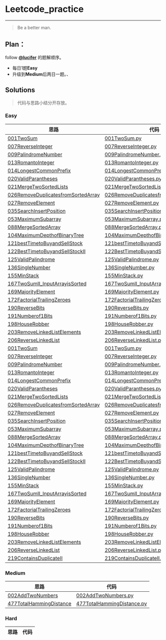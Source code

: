 # Leetcode_practice

---
> Be a better man.

## Plan：  
follow [**@lucifer**](https://github.com/azl397985856) 的题解顺序。
- 每日1题**Easy**
- 升级到**Medium**后两日一题。、

## Solutions
> 代码与思路小结分开存放。
### Easy
思路 | 代码
--- | ---
[001TwoSum](./easy/001TwoSum.md)|[001TwoSum.py](./easy/001TwoSum.py)
[007ReverseInteger](./easy/007ReverseInteger.md)|[007ReverseInteger.py](./easy/007ReverseInteger.py)
[009PalindromeNumber](./easy/009PalindromeNumber.md)|[009PalindromeNumber.py](./easy/009PalindromeNumber.py)
[013RomantoInteger](./easy/013RomantoInteger.md)|[013RomantoInteger.py](./easy/013RomantoInteger.py)
[014LongestCommonPrefix](./easy/014LongestCommonPrefix.md)|[014LongestCommonPrefix.py](./easy/014LongestCommonPrefix.py)
[020ValidParantheses](./easy/020ValidParantheses.md)|[020ValidParantheses.py](./easy/020ValidParantheses.py)
[021MergeTwoSortedLists](./easy/021MergeTwoSortedLists.md)|[021MergeTwoSortedLists.py](./easy/021MergeTwoSortedLists.py)
[026RemoveDuplicatesfromSortedArray](./easy/026RemoveDuplicatesfromSortedArray.md)|[026RemoveDuplicatesfromSortedArray.py](./easy/026RemoveDuplicatesfromSortedArray.py)
[027RemoveElement](./easy/027RemoveElement.md)|[027RemoveElement.py](./easy/027RemoveElement.py)
[035SearchInsertPosition](./easy/035SearchInsertPosition.md)|[035SearchInsertPosition.py](./easy/035SearchInsertPosition.py)
[053MaximumSubarray](./easy/053MaximumSubarray.md)|[053MaximumSubarray.py](./easy/053MaximumSubarray.py)
[088MergeSortedArray](./easy/088MergeSortedArray.md)|[088MergeSortedArray.py](./easy/088MergeSortedArray.py)
[104MaximumDepthofBinaryTree](./easy/104MaximumDepthofBinaryTree.md)|[104MaximumDepthofBinaryTree.py](./easy/104MaximumDepthofBinaryTree.py)
[121bestTimetoBuyandSellStock](./easy/121bestTimetoBuyandSellStock.md)|[121bestTimetoBuyandSellStock.py](./easy/121bestTimetoBuyandSellStock.py)
[122BestTimetoBuyandSellStockII](./easy/122BestTimetoBuyandSellStockII.md)|[122BestTimetoBuyandSellStockII.py](./easy/122BestTimetoBuyandSellStockII.py)
[125ValidPalindrome](./easy/125ValidPalindrome.md)|[125ValidPalindrome.py](./easy/125ValidPalindrome.py)
[136SingleNumber](./easy/136SingleNumber.md)|[136SingleNumber.py](./easy/136SingleNumber.py)
[155MinStack](./easy/155MinStack.md)|[155MinStack.py](./easy/155MinStack.py)
[167TwoSumII_InputArrayisSorted](./easy/167TwoSumII_InputArrayisSorted.md)|[167TwoSumII_InputArrayisSorted.py](./easy/167TwoSumII_InputArrayisSorted.py)
[169MajorityElement](./easy/169MajorityElement.md)|[169MajorityElement.py](./easy/169MajorityElement.py)
[172FactorialTrailingZeroes](./easy/172FactorialTrailingZeroes.md)|[172FactorialTrailingZeroes.py](./easy/172FactorialTrailingZeroes.py)
[190ReverseBits](./easy/190ReverseBits.md)|[190ReverseBits.py](./easy/190ReverseBits.py)
[191Numberof1Bits](./easy/191Numberof1Bits.md)|[191Numberof1Bits.py](./easy/191Numberof1Bits.py)
[198HouseRobber](./easy/198HouseRobber.md)|[198HouseRobber.py](./easy/198HouseRobber.py)
[203RemoveLinkedListElements](./easy/203RemoveLinkedListElements.md)|[203RemoveLinkedListElements.py](./easy/203RemoveLinkedListElements.py)
[206ReverseLinkedList](./easy/206ReverseLinkedList.md)|[206ReverseLinkedList.py](./easy/206ReverseLinkedList.py)
[001TwoSum](./easy/001TwoSum.md)|[001TwoSum.py](./easy/001TwoSum.py)
[007ReverseInteger](./easy/007ReverseInteger.md)|[007ReverseInteger.py](./easy/007ReverseInteger.py)
[009PalindromeNumber](./easy/009PalindromeNumber.md)|[009PalindromeNumber.py](./easy/009PalindromeNumber.py)
[013RomantoInteger](./easy/013RomantoInteger.md)|[013RomantoInteger.py](./easy/013RomantoInteger.py)
[014LongestCommonPrefix](./easy/014LongestCommonPrefix.md)|[014LongestCommonPrefix.py](./easy/014LongestCommonPrefix.py)
[020ValidParantheses](./easy/020ValidParantheses.md)|[020ValidParantheses.py](./easy/020ValidParantheses.py)
[021MergeTwoSortedLists](./easy/021MergeTwoSortedLists.md)|[021MergeTwoSortedLists.py](./easy/021MergeTwoSortedLists.py)
[026RemoveDuplicatesfromSortedArray](./easy/026RemoveDuplicatesfromSortedArray.md)|[026RemoveDuplicatesfromSortedArray.py](./easy/026RemoveDuplicatesfromSortedArray.py)
[027RemoveElement](./easy/027RemoveElement.md)|[027RemoveElement.py](./easy/027RemoveElement.py)
[035SearchInsertPosition](./easy/035SearchInsertPosition.md)|[035SearchInsertPosition.py](./easy/035SearchInsertPosition.py)
[053MaximumSubarray](./easy/053MaximumSubarray.md)|[053MaximumSubarray.py](./easy/053MaximumSubarray.py)
[088MergeSortedArray](./easy/088MergeSortedArray.md)|[088MergeSortedArray.py](./easy/088MergeSortedArray.py)
[104MaximumDepthofBinaryTree](./easy/104MaximumDepthofBinaryTree.md)|[104MaximumDepthofBinaryTree.py](./easy/104MaximumDepthofBinaryTree.py)
[121bestTimetoBuyandSellStock](./easy/121bestTimetoBuyandSellStock.md)|[121bestTimetoBuyandSellStock.py](./easy/121bestTimetoBuyandSellStock.py)
[122BestTimetoBuyandSellStockII](./easy/122BestTimetoBuyandSellStockII.md)|[122BestTimetoBuyandSellStockII.py](./easy/122BestTimetoBuyandSellStockII.py)
[125ValidPalindrome](./easy/125ValidPalindrome.md)|[125ValidPalindrome.py](./easy/125ValidPalindrome.py)
[136SingleNumber](./easy/136SingleNumber.md)|[136SingleNumber.py](./easy/136SingleNumber.py)
[155MinStack](./easy/155MinStack.md)|[155MinStack.py](./easy/155MinStack.py)
[167TwoSumII_InputArrayisSorted](./easy/167TwoSumII_InputArrayisSorted.md)|[167TwoSumII_InputArrayisSorted.py](./easy/167TwoSumII_InputArrayisSorted.py)
[169MajorityElement](./easy/169MajorityElement.md)|[169MajorityElement.py](./easy/169MajorityElement.py)
[172FactorialTrailingZeroes](./easy/172FactorialTrailingZeroes.md)|[172FactorialTrailingZeroes.py](./easy/172FactorialTrailingZeroes.py)
[190ReverseBits](./easy/190ReverseBits.md)|[190ReverseBits.py](./easy/190ReverseBits.py)
[191Numberof1Bits](./easy/191Numberof1Bits.md)|[191Numberof1Bits.py](./easy/191Numberof1Bits.py)
[198HouseRobber](./easy/198HouseRobber.md)|[198HouseRobber.py](./easy/198HouseRobber.py)
[203RemoveLinkedListElements](./easy/203RemoveLinkedListElements.md)|[203RemoveLinkedListElements.py](./easy/203RemoveLinkedListElements.py)
[206ReverseLinkedList](./easy/206ReverseLinkedList.md)|[206ReverseLinkedList.py](./easy/206ReverseLinkedList.py)
[219ContainsDuplicateII](./easy/219ContainsDuplicateII.md)|[219ContainsDuplicateII.py](./easy/219ContainsDuplicateII.py)



### Medium
思路 | 代码
--- | ---
[002AddTwoNumbers](./medium/002AddTwoNumbers.md)|[002AddTwoNumbers.py](./medium/002AddTwoNumbers.py)
[477TotalHammingDistance](./medium/477TotalHammingDistance.md)|[477TotalHammingDistance.py](./medium/477TotalHammingDistance.py)

### Hard
思路 | 代码
--- | ---